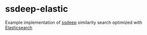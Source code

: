 # ssdeep-elastic
Example implementation of [ssdeep](http://www.forensicswiki.org/wiki/Ssdeep) similarity search optimized with [Elasticsearch](https://www.elastic.co/products/elasticsearch)
